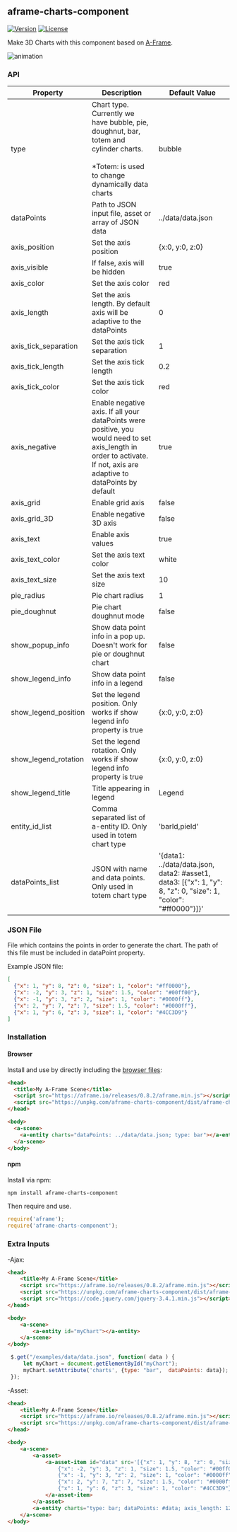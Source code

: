 ## aframe-charts-component

[![Version](http://img.shields.io/npm/v/aframe-charts-component.svg?style=flat-square)](https://npmjs.org/package/aframe-charts-component)
[![License](http://img.shields.io/npm/l/aframe-charts-component.svg?style=flat-square)](https://npmjs.org/package/aframe-charts-component)

Make 3D Charts with this component based on [A-Frame](https://aframe.io).

![animation](https://github.com/adrixp/aframe-charts-component/blob/master/img/all.gif)

### API

| Property | Description | Default Value |
| -------- | ----------- | ------------- |
| type         | Chart type. Currently we have bubble, pie, doughnut, bar, totem and cylinder charts. <br /><br />*Totem: is used to change dynamically data charts           |  bubble             |
| dataPoints | Path to JSON input file, asset or array of JSON data |  ../data/data.json  |          |
| axis_position         | Set the axis position            |  {x:0, y:0, z:0}           |
| axis_visible         | If false, axis will be hidden            |  true             |
| axis_color         | Set the axis color            |  red             |
| axis_length         | Set the axis length. By default axis will be adaptive to the dataPoints            |  0             |
| axis_tick_separation         | Set the axis tick separation            |  1             |
| axis_tick_length         | Set the axis tick length            |  0.2             |
| axis_tick_color         | Set the axis tick color            |  red             |
| axis_negative         | Enable negative axis. If all your dataPoints were positive, you would need to set axis_length in order to activate. If not, axis are adaptive to dataPoints by default            |  true             |
| axis_grid         | Enable grid axis            |  false             |
| axis_grid_3D         | Enable negative 3D axis            |  false             |
| axis_text         | Enable axis values            |  true             |
| axis_text_color         | Set the axis text color            |  white             |
| axis_text_size         | Set the axis text size           |  10            |
| pie_radius         | Pie chart radius            |  1             |
| pie_doughnut         | Pie chart doughnut mode           |  false            |
| show_popup_info         | Show data point info in a pop up. Doesn't work for pie or doughnut chart           |  false            |
| show_legend_info         | Show data point info in a legend           |  false            |
| show_legend_position         | Set the legend position. Only works if show legend info property is true           |  {x:0, y:0, z:0}            |
| show_legend_rotation         | Set the legend rotation. Only works if show legend info property is true           |  {x:0, y:0, z:0}            |
| show_legend_title         | Title appearing in legend           |  Legend            |
| entity_id_list          | Comma separated list of a-entity ID. Only used in totem chart type           |  'barId,pieId'           |
| dataPoints_list         | JSON with name and data points. Only used in totem chart type           |  '{data1: ../data/data.json, data2: #asset1, data3: [{"x": 1, "y": 8, "z": 0, "size": 1, "color": "#ff0000"}]}'            |

### JSON File
File which contains the points in order to generate the chart. The path of this file must be included in dataPoint property.

Example JSON file:

```json
[
  {"x": 1, "y": 8, "z": 0, "size": 1, "color": "#ff0000"},
  {"x": -2, "y": 3, "z": 1, "size": 1.5, "color": "#00ff00"},
  {"x": -1, "y": 3, "z": 2, "size": 1, "color": "#0000ff"},
  {"x": 2, "y": 7, "z": 7, "size": 1.5, "color": "#0000ff"},
  {"x": 1, "y": 6, "z": 3, "size": 1, "color": "#4CC3D9"}
]  
```


### Installation

#### Browser

Install and use by directly including the [browser files](dist):

```html
<head>
  <title>My A-Frame Scene</title>
  <script src="https://aframe.io/releases/0.8.2/aframe.min.js"></script>
  <script src="https://unpkg.com/aframe-charts-component/dist/aframe-charts-component.min.js"></script>
</head>

<body>
  <a-scene>
    <a-entity charts="dataPoints: ../data/data.json; type: bar"></a-entity>
  </a-scene>
</body>
```

#### npm

Install via npm:

```bash
npm install aframe-charts-component
```

Then require and use.

```js
require('aframe');
require('aframe-charts-component');
```

### Extra Inputs

-Ajax:
```html
<head>
    <title>My A-Frame Scene</title>
    <script src="https://aframe.io/releases/0.8.2/aframe.min.js"></script>
    <script src="https://unpkg.com/aframe-charts-component/dist/aframe-charts-component.min.js"></script>
    <script src="https://code.jquery.com/jquery-3.4.1.min.js"></script>
</head>

<body>
    <a-scene>
        <a-entity id="myChart"></a-entity>
    </a-scene>
</body>
```

```JavaScript
 $.get("/examples/data/data.json", function( data ) {
     let myChart = document.getElementById("myChart");
     myChart.setAttribute('charts', {type: "bar",  dataPoints: data});
 }); 
```

-Asset:
```html
<head>
    <title>My A-Frame Scene</title>
    <script src="https://aframe.io/releases/0.8.2/aframe.min.js"></script>
    <script src="https://unpkg.com/aframe-charts-component/dist/aframe-charts-component.min.js"></script>
</head>

<body>
    <a-scene>
        <a-asset>
            <a-asset-item id="data" src='[{"x": 1, "y": 8, "z": 0, "size": 1, "color": "#ff0000"},
                {"x": -2, "y": 3, "z": 1, "size": 1.5, "color": "#00ff00"},
                {"x": -1, "y": 3, "z": 2, "size": 1, "color": "#0000ff"},
                {"x": 2, "y": 7, "z": 7, "size": 1.5, "color": "#0000ff"},
                {"x": 1, "y": 6, "z": 3, "size": 1, "color": "#4CC3D9"}]'>
            </a-asset-item>
        </a-asset>
        <a-entity charts="type: bar; dataPoints: #data; axis_length: 12"></a-entity>
    </a-scene>
</body>
```
